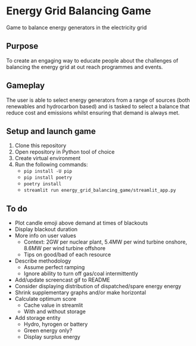 # Energy Grid Balancing Game
Game to balance energy generators in the electricity grid

## Purpose
To create an engaging way to educate people about the challenges of balancing the energy grid at out reach programmes and events.

## Gameplay
The user is able to select energy generators from a range of sources (both renewables and hydrocarbon based) and is tasked to select a balance that reduce cost and emissions whilst ensuring that demand is always met.

## Setup and launch game
1. Clone this repository
1. Open repository in Python tool of choice
1. Create virtual environment
1. Run the following commands:
    - `pip install -U pip`
    - `pip install poetry`
    - `poetry install`
    - `streamlit run energy_grid_balancing_game/streamlit_app.py`

## To do
- Plot candle emoji above demand at times of blackouts
- Display blackout duration
- More info on user values
    - Context: 2GW per nuclear plant, 5.4MW per wind turbine onshore, 8.6MW per wind turbine offshore
    - Tips on good/bad of each resource
- Describe methodology
    - Assume perfect ramping
    - Ignore ability to turn off gas/coal intermittently
- Add/update screencast gif to README
- Consider displaying distribution of dispatched/spare energy energy
- Shrink supplementary graphs and/or make horizontal
- Calculate optimum score
    - Cache value in streamlit
    - With and without storage
- Add storage entity
    - Hydro, hyrogen or battery
    - Green energy only?
    - Display surplus energy